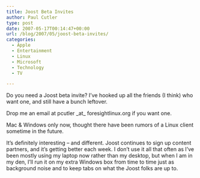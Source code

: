 ```yaml
---
title: Joost Beta Invites
author: Paul Cutler
type: post
date: 2007-05-17T00:14:47+00:00
url: /blog/2007/05/joost-beta-invites/
categories:
  - Apple
  - Entertainment
  - Linux
  - Microsoft
  - Technology
  - TV

---
```

Do you need a Joost beta invite? I&#8217;ve hooked up all the friends (I think) who want one, and still have a bunch leftover.

Drop me an email at pcutler \_at\_ foresightlinux.org if you want one.

Mac & Windows only now, thought there have been rumors of a Linux client sometime in the future.

It&#8217;s definitely interesting &#8211; and different. Joost continues to sign up content partners, and it&#8217;s getting better each week. I don&#8217;t use it all that often as I&#8217;ve been mostly using my laptop now rather than my desktop, but when I am in my den, I&#8217;ll run it on my extra Windows box from time to time just as background noise and to keep tabs on what the Joost folks are up to.